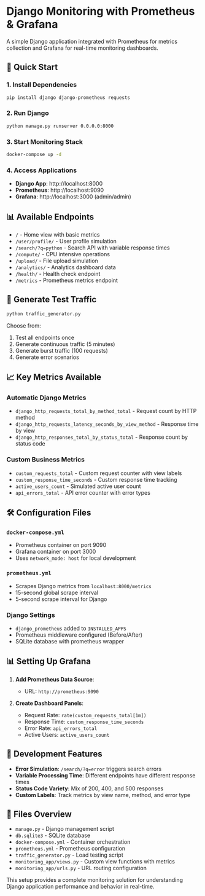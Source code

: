 # Django Monitoring with Prometheus & Grafana

A simple Django application integrated with Prometheus for metrics collection and Grafana for real-time monitoring dashboards.

## 🚀 Quick Start

### 1. Install Dependencies
```bash
pip install django django-prometheus requests
```

### 2. Run Django
```bash
python manage.py runserver 0.0.0.0:8000
```

### 3. Start Monitoring Stack
```bash
docker-compose up -d
```

### 4. Access Applications
- **Django App**: http://localhost:8000
- **Prometheus**: http://localhost:9090
- **Grafana**: http://localhost:3000 (admin/admin)

## 📊 Available Endpoints

- `/` - Home view with basic metrics
- `/user/profile/` - User profile simulation
- `/search/?q=python` - Search API with variable response times
- `/compute/` - CPU intensive operations
- `/upload/` - File upload simulation
- `/analytics/` - Analytics dashboard data
- `/health/` - Health check endpoint
- `/metrics` - Prometheus metrics endpoint

## 🎯 Generate Test Traffic

```bash
python traffic_generator.py
```

Choose from:
1. Test all endpoints once
2. Generate continuous traffic (5 minutes)
3. Generate burst traffic (100 requests)
4. Generate error scenarios

## 📈 Key Metrics Available

### Automatic Django Metrics
- `django_http_requests_total_by_method_total` - Request count by HTTP method
- `django_http_requests_latency_seconds_by_view_method` - Response time by view
- `django_http_responses_total_by_status_total` - Response count by status code

### Custom Business Metrics
- `custom_requests_total` - Custom request counter with view labels
- `custom_response_time_seconds` - Custom response time tracking
- `active_users_count` - Simulated active user count
- `api_errors_total` - API error counter with error types

## 🛠️ Configuration Files

### `docker-compose.yml`
- Prometheus container on port 9090
- Grafana container on port 3000
- Uses `network_mode: host` for local development

### `prometheus.yml`
- Scrapes Django metrics from `localhost:8000/metrics`
- 15-second global scrape interval
- 5-second scrape interval for Django

### Django Settings
- `django_prometheus` added to `INSTALLED_APPS`
- Prometheus middleware configured (Before/After)
- SQLite database with prometheus wrapper

## 📊 Setting Up Grafana

1. **Add Prometheus Data Source**:
   - URL: `http://prometheus:9090`

2. **Create Dashboard Panels**:
   - Request Rate: `rate(custom_requests_total[1m])`
   - Response Time: `custom_response_time_seconds`
   - Error Rate: `api_errors_total`
   - Active Users: `active_users_count`

## 🔧 Development Features

- **Error Simulation**: `/search/?q=error` triggers search errors
- **Variable Processing Time**: Different endpoints have different response times
- **Status Code Variety**: Mix of 200, 400, and 500 responses
- **Custom Labels**: Track metrics by view name, method, and error type

## 📝 Files Overview

- `manage.py` - Django management script
- `db.sqlite3` - SQLite database
- `docker-compose.yml` - Container orchestration
- `prometheus.yml` - Prometheus configuration
- `traffic_generator.py` - Load testing script
- `monitoring_app/views.py` - Custom view functions with metrics
- `monitoring_app/urls.py` - URL routing configuration

This setup provides a complete monitoring solution for understanding Django application performance and behavior in real-time.